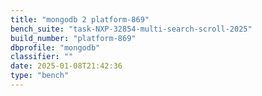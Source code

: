 ```yaml
---
title: "mongodb 2 platform-869"
bench_suite: "task-NXP-32854-multi-search-scroll-2025"
build_number: "platform-869"
dbprofile: "mongodb"
classifier: ""
date: 2025-01-08T21:42:36
type: "bench"
---
```

